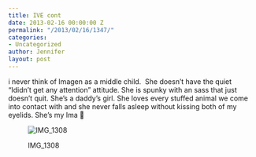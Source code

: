 ```yaml
---
title: IVE cont
date: 2013-02-16 00:00:00 Z
permalink: "/2013/02/16/1347/"
categories:
- Uncategorized
author: Jennifer
layout: post
---
```


i never think of Imagen as a middle child. &nbsp;She doesn&#8217;t have the quiet &#8220;Ididn&#8217;t get any attention&#8221; attitude. She is spunky with an sass that just doesn&#8217;t quit. She&#8217;s a daddy&#8217;s girl. She loves every stuffed animal we come into contact with and she never falls asleep without kissing both of my eyelids. She&#8217;s my Ima 🙂 <figure style="width: 1536px" class="wp-caption alignnone">

![IMG_1308](/teamelam/assets/images/IVE-cont/img.jpg)<figcaption class="wp-caption-text">IMG_1308</figcaption></figure>
